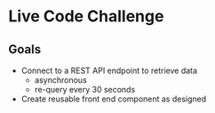# Live Code Challenge
## Goals

- Connect to a REST API endpoint to retrieve data
  - asynchronous
  - re-query every 30 seconds
- Create reusable front end component as designed
